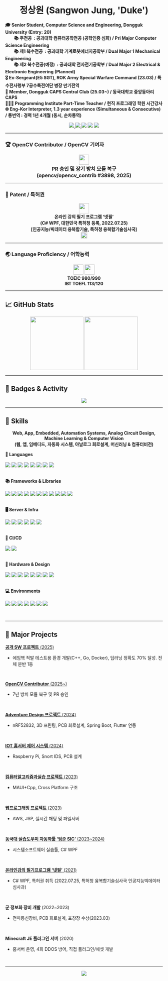 <h1 align="center">정상원 (Sangwon Jung, 'Duke')</h1>
<p align="left">
  <b>🎓 Senior Student, Computer Science and Engineering, Dongguk University (Entry: 20)</b><br>
<b>
  &emsp;&emsp;📚 주전공 &nbsp;: 공과대학 컴퓨터공학전공 (공학인증 심화) / Pri Major Computer Science Engineering<br>
  &emsp;&emsp;📚 제1 복수전공 &nbsp;: 공과대학 기계로봇에너지공학부 / Dual Major 1 Mechanical Engineering <br>
  &emsp;&emsp;📚 제2 복수전공(예정) &nbsp;: 공과대학 전자전기공학부 / Dual Major 2 Electrical & Electronic Engineering (Planned)
</b><br>
  <b>🎖 Ex-Sergeant(E5 SGT), ROK Army Special Warfare Command (23.03) / 특수전사령부 7공수특전여단 병장 만기전역</b><br>
  <b>🔬 Member, Dongguk CAPS Central Club (25.03~) / 동국대학교 중앙동아리 CAPS</b><br>
  <b>👨🏻‍🏫 Programming Institute Part-Time Teacher / 현직 프로그래밍 학원 시간강사</b><br>
  <b>🌐 Eng-Kor Interpreter, 1.3 year experience (Simultaneous & Consecutive) / 통번역 : 경력 1년 4개월 (동시, 순차통역)</b>
</p>

<p align="center">
  <a href="https://github.com/CodeHotel">
    <img src="https://img.shields.io/badge/GitHub-CodeHotel-black?logo=github" />
  </a>
  <a href="mailto:schooldog07@dgu.ac.kr">
    <img src="https://img.shields.io/badge/E--Mail-schooldog07%40dgu.ac.kr-red?logo=gmail" />
  </a>
  <img src="https://img.shields.io/badge/Entry-20-blue" />
  <img src="https://img.shields.io/badge/Status-수료(4학년)-blueviolet" />
  <img src="https://img.shields.io/badge/DualMajor-CSE%20%2B%20MEC-brightgreen" />
</p>

---

### 🏆 **OpenCV Contributor / OpenCV 기여자**
<div align="center">
  <img src="https://img.shields.io/badge/OpenCV-Contributor-1abc9c?logo=opencv&logoColor=white&style=for-the-badge" height="32" />
  <br>
  <b style="font-size:1.15em">
    PR 승인 및 장기 방치 모듈 복구<br>
    (opencv/opencv_contrib #3898, 2025)
  </b>
</div>

---

### 🪪 Patent / 특허권

<div align="center">
  <img src="https://img.shields.io/badge/KIPO-Registered%20Patent-success?style=for-the-badge&logo=google-scholar&logoColor=white" height="32" />
  <br>
  <b>
    온라인 강의 필기 프로그램 ‘넷필’<br>
    (C# WPF, 대한민국 특허청 등록, 2022.07.25)<br>
    [인공지능/빅데이터 융복합기술, 특허청 융복합기술심사국]
  </b>
  <br>
  <a href="https://github.com/CodeHotel/OnlineNote">
    <img src="https://img.shields.io/badge/Source%20Code-GitHub-black?logo=github" height="20" />
  </a>
</div>

---

### 🌏 Language Proficiency / 어학능력

<div align="center">
  <img src="https://img.shields.io/badge/TOEIC-980%2F990-blue?style=for-the-badge&logo=bookstack&logoColor=white" height="32" />
  <img src="https://img.shields.io/badge/TOEFL-109%2F120-blueviolet?style=for-the-badge&logo=bookstack&logoColor=white" height="32" />
  <br>
  <b>
    TOEIC 980/990<br>
    IBT TOEFL 113/120
  </b>
</div>

---

## 📈 GitHub Stats

<p align="center">
  <img src="https://github-readme-stats.vercel.app/api?username=CodeHotel&show_icons=true&hide_title=true&theme=dracula" height="170">
  <img src="https://github-readme-stats.vercel.app/api/top-langs/?username=CodeHotel&layout=compact&theme=dracula" height="170">
</p>

---

## 🏅 Badges & Activity

<p align="center">
  <img src="https://github-profile-trophy.vercel.app/?username=CodeHotel&theme=flat&row=1" />
</p>

---

## 🚀 Skills

<p align="center">
  <b>
    Web, App, Embedded, Automation Systems, Analog Circuit Design, Machine Learning & Computer Vision<br>
    (웹, 앱, 임베디드, 자동화 시스템, 아날로그 회로설계, 머신러닝 & 컴퓨터비전)
  </b>
</p>

<div align="left">

<b>📝 Languages</b><br><br>
  <img src="https://img.shields.io/badge/C-00599C?style=for-the-badge&logo=c&logoColor=white"/>
  <img src="https://img.shields.io/badge/C++-00599C?style=for-the-badge&logo=cplusplus&logoColor=white"/>
  <img src="https://img.shields.io/badge/C%23-239120?style=for-the-badge&logo=csharp&logoColor=white"/>
  <img src="https://img.shields.io/badge/Java-007396?style=for-the-badge&logo=java&logoColor=white"/>
  <img src="https://img.shields.io/badge/Kotlin-7F52FF?style=for-the-badge&logo=kotlin&logoColor=white"/>
  <img src="https://img.shields.io/badge/Python-3776AB?style=for-the-badge&logo=python&logoColor=white"/>
  <img src="https://img.shields.io/badge/Dart-0175C2?style=for-the-badge&logo=dart&logoColor=white"/>
  <img src="https://img.shields.io/badge/Shell-FFD500?style=for-the-badge&logo=gnu-bash&logoColor=black"/>
  <br><br>

<b>📚 Frameworks & Libraries</b><br><br>
  <img src="https://img.shields.io/badge/WPF-512BD4?style=for-the-badge&logo=dotnet&logoColor=white"/>
  <img src="https://img.shields.io/badge/Qt-41CD52?style=for-the-badge&logo=qt&logoColor=white"/>
  <img src="https://img.shields.io/badge/Flutter-02569B?style=for-the-badge&logo=flutter&logoColor=white"/>
  <img src="https://img.shields.io/badge/MAUI-512BD4?style=for-the-badge&logo=dotnet&logoColor=white"/>
  <img src="https://img.shields.io/badge/Arduino-00979D?style=for-the-badge&logo=arduino&logoColor=white"/>
  <img src="https://img.shields.io/badge/Spring-6DB33F?style=for-the-badge&logo=spring&logoColor=white"/>
  <img src="https://img.shields.io/badge/TensorFlow-FF6F00?style=for-the-badge&logo=tensorflow&logoColor=white"/>
  <img src="https://img.shields.io/badge/PyTorch-EE4C2C?style=for-the-badge&logo=pytorch&logoColor=white"/>
  <img src="https://img.shields.io/badge/OpenCV-5C3EE8?style=for-the-badge&logo=opencv&logoColor=white"/>
  <img src="https://img.shields.io/badge/SQLite-003B57?style=for-the-badge&logo=sqlite&logoColor=white"/>
  <img src="https://img.shields.io/badge/Android-3DDC84?style=for-the-badge&logo=android&logoColor=white"/>
  <br><br>

<b>🖥️ Server & Infra</b><br><br>
  <img src="https://img.shields.io/badge/AWS-232F3E?style=for-the-badge&logo=amazonaws&logoColor=white"/>
  <img src="https://img.shields.io/badge/Azure-0078D4?style=for-the-badge&logo=microsoftazure&logoColor=white"/>
  <img src="https://img.shields.io/badge/Docker-2496ED?style=for-the-badge&logo=docker&logoColor=white"/>
  <img src="https://img.shields.io/badge/Tomcat-F8DC75?style=for-the-badge&logo=apachetomcat&logoColor=black"/>
  <img src="https://img.shields.io/badge/Nginx-009639?style=for-the-badge&logo=nginx&logoColor=white"/>
  <img src="https://img.shields.io/badge/MySQL-4479A1?style=for-the-badge&logo=mysql&logoColor=white"/>
  <br><br>

<b>🔗 CI/CD</b><br><br>
  <img src="https://img.shields.io/badge/Git-F05032?style=for-the-badge&logo=git&logoColor=white"/>
  <img src="https://img.shields.io/badge/GitHub-181717?style=for-the-badge&logo=github&logoColor=white"/>
  <br><br>

<b>🔧 Hardware & Design</b><br><br>
  <img src="https://img.shields.io/badge/PCB%20Design-0082FA?style=for-the-badge&logo=raspberrypi&logoColor=white"/>
  <img src="https://img.shields.io/badge/3D%20Printing-4285F4?style=for-the-badge&logo=sketchup&logoColor=white"/>
  <img src="https://img.shields.io/badge/SMD%20Soldering-7CFC00?style=for-the-badge"/>
  <img src="https://img.shields.io/badge/Figma-F24E1E?style=for-the-badge&logo=figma&logoColor=white"/>
  <img src="https://img.shields.io/badge/Photoshop-31A8FF?style=for-the-badge&logo=adobephotoshop&logoColor=white"/>
  <img src="https://img.shields.io/badge/Premiere-9999FF?style=for-the-badge&logo=adobepremierepro&logoColor=white"/>
  <img src="https://img.shields.io/badge/SketchUp-005F9E?style=for-the-badge&logo=sketchup&logoColor=white"/>
  <img src="https://img.shields.io/badge/Audacity-0000CC?style=for-the-badge&logo=audacity&logoColor=white"/>
  <br><br>

<b>💻 Environments</b><br><br>
  <img src="https://img.shields.io/badge/Linux-FCC624?style=for-the-badge&logo=linux&logoColor=black"/>
  <img src="https://img.shields.io/badge/Ubuntu-E95420?style=for-the-badge&logo=ubuntu&logoColor=white"/>
  <img src="https://img.shields.io/badge/Arch-1793D1?style=for-the-badge&logo=archlinux&logoColor=white"/>
  <img src="https://img.shields.io/badge/Windows-0078D6?style=for-the-badge&logo=windows&logoColor=white"/>
  <img src="https://img.shields.io/badge/macOS-000000?style=for-the-badge&logo=apple&logoColor=white"/>
  <img src="https://img.shields.io/badge/Raspberry%20Pi-A22846?style=for-the-badge&logo=raspberrypi&logoColor=white"/>
  <img src="https://img.shields.io/badge/WSL2-4D4D4D?style=for-the-badge&logo=windows&logoColor=white"/>
</div>
<br>

---

## 📝 Major Projects

<div align="left">

<a href="https://github.com/CSID-DGU/2025-1-CSC4004-1-6-OpenAimForce"><b>공개 SW 프로젝트</b> (2025)</a>  
  - 에임핵 적발 테스트용 환경 개발(C++, Go, Docker), 딥러닝 정확도 70% 달성. 전체 분반 1등  
<br>

<a href="https://github.com/opencv/opencv_contrib/pull/3898"><b>OpenCV Contributor</b> (2025~)</a>  
  - 7년 방치 모듈 복구 및 PR 승인  
<br>

<a href="https://github.com/jsub1379/AdventureDesign24-1"><b>Adventure Design 프로젝트</b> (2024)</a>  
  - nRF52832, 3D 프린팅, PCB 회로설계, Spring Boot, Flutter 연동  
<br>

<a href="https://github.com/CodeHotel/SnortSetup"><b>IOT 홈서버 제어 시스템</b> (2024)</a>  
  - Raspberry Pi, Snort IDS, PCB 설계  
<br>

<a href="https://github.com/guswls4928/CSE-CA"><b>컴퓨터알고리즘과실습 프로젝트</b> (2023)</a>  
  - MAUI+Cpp, Cross Platform 구조  
<br>

<a href="https://github.com/CodeHotel/DguWebp"><b>웹프로그래밍 프로젝트</b> (2023)</a>  
  - AWS, JSP, 실시간 채팅 및 파일서버  
<br>

<a href="https://github.com/CodeHotel/SIC_Helper"><b>동국대 실습도우미 자동화툴 ‘엄준 SIC’</b> (2023~2024)</a>  
  - 시스템소프트웨어 실습툴, C# WPF  
<br>

<a href="https://github.com/CodeHotel/OnlineNote"><b>온라인강의 필기프로그램 ‘넷필’</b> (2021)</a>  
  - C# WPF, 특허권 취득 (2022.07.25, 특허청 융복합기술심사국 인공지능빅데이터심사과)  
<br>

<b>군 정보화 장비 개발</b> (2022~2023)  
  - 전파통신장비, PCB 회로설계, 표창장 수상(2023.03)  
<br>

<b>Minecraft JE 플러그인 서버</b> (2020)  
  - 홈서버 운영, 4회 DDOS 방어, 직접 플러그인/에셋 개발  
<br>

</div>


---

<p align="center">
  <img src="https://komarev.com/ghpvc/?username=CodeHotel&style=flat-square" />
</p>
